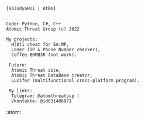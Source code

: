 <html>
  <body>
    
    [VolodyaHoi | At0m]
    
    
    Coder Python, C#, C++ 
    Atomic Threat Group (c) 2022

    My projects:
      H[0]i cheat for SA:MP,
      LoVer (IP & Phone Number checker),
      Coffee-B0MB3R (not work).

     Future:
      Atomic Threat site,
      Atomic Threat DataBase creator,
      Lucifer (multifunctional cross-platform program).

     My links:
      Telegram: @atomthreatsup |
      Vkontakte: @id631406971

  <bode>
</html>
  :atom:
